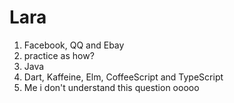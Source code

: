 # Lara

1) Facebook, QQ and Ebay
2) practice as how?
3) Java
4) Dart, Kaffeine, Elm, CoffeeScript and TypeScript
5) Me i don't understand this question ooooo
